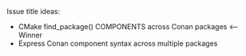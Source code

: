 
Issue title ideas:
- CMake find_package() COMPONENTS across Conan packages   <-- Winner
- Express Conan component syntax across multiple packages
